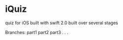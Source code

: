 # iQuiz
quiz for iOS built with swift 2.0 built over several stages

Branches:
  part1
  part2
  part3
  .
  .
  .

